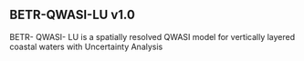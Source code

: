 ## BETR-QWASI-LU v1.0
BETR- QWASI- LU is a spatially resolved QWASI model for vertically layered coastal waters with Uncertainty Analysis
